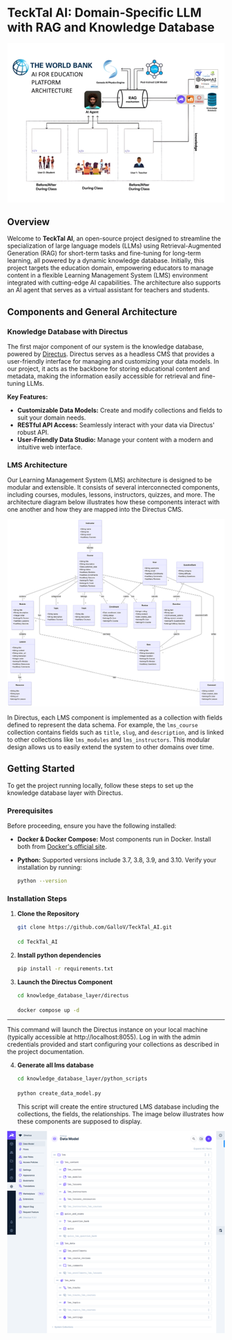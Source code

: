 # TeckTal AI: Domain-Specific LLM with RAG and Knowledge Database
![LMS architecture in directus](./assets/img/tecktalAi.jpeg)
## Overview

Welcome to **TeckTal AI**, an open-source project designed to streamline the specialization of large language models (LLMs) using Retrieval-Augmented Generation (RAG) for short-term tasks and fine-tuning for long-term learning, all powered by a dynamic knowledge database. 
Initially, this project targets the education domain, empowering educators to manage content in a flexible Learning Management System (LMS) environment integrated with cutting-edge AI capabilities. The architecture also supports an AI agent that serves as a virtual assistant for teachers and students.

## Components and General Architecture

### Knowledge Database with Directus

The first major component of our system is the knowledge database, powered by [Directus](https://directus.io/). Directus serves as a headless CMS that provides a user-friendly interface for managing and customizing your data models. In our project, it acts as the backbone for storing educational content and metadata, making the information easily accessible for retrieval and fine-tuning LLMs.

**Key Features:**
- **Customizable Data Models:** Create and modify collections and fields to suit your domain needs.
- **RESTful API Access:** Seamlessly interact with your data via Directus' robust API.
- **User-Friendly Data Studio:** Manage your content with a modern and intuitive web interface.

### LMS Architecture

Our Learning Management System (LMS) architecture is designed to be modular and extensible. It consists of several interconnected components, including courses, modules, lessons, instructors, quizzes, and more. The architecture diagram below illustrates how these components interact with one another and how they are mapped into the Directus CMS.



   ![LMS architecture in directus](./assets/img/lms_class_diagram1.png)



In Directus, each LMS component is implemented as a collection with fields defined to represent the data schema. For example, the `lms_course` collection contains fields such as `title`, `slug`, and `description`, and is linked to other collections like `lms_modules` and `lms_instructors`. This modular design allows us to easily extend the system to other domains over time.

## Getting Started

To get the project running locally, follow these steps to set up the knowledge database layer with Directus.

### Prerequisites

Before proceeding, ensure you have the following installed:
- **Docker & Docker Compose:** Most components run in Docker. Install both from [Docker's official site](https://www.docker.com/).
  
- **Python:** Supported versions include 3.7, 3.8, 3.9, and 3.10. Verify your installation by running:
  ```bash
  python --version
  ```

### Installation Steps

1. **Clone the Repository**
   ```bash
   git clone https://github.com/GalloV/TeckTal_AI.git
   
   cd TeckTal_AI
   ```
2. **Install python dependencies**
    ```bash
    pip install -r requirements.txt
    ```
3. **Launch the Directus Component**
   ```bash
   cd knowledge_database_layer/directus
   
   docker compose up -d
   ```
****
   This command will launch the Directus instance on your local machine (typically accessible at http://localhost:8055). Log in with the admin credentials provided and start configuring your collections as described in the project documentation.

4. **Generate all lms database**
   ```bash
   cd knowledge_database_layer/python_scripts
   
   python create_data_model.py
   ```

   This script will create the entire structured LMS database including the collections, the fields, the relationships.
   The image below illustrates how these components are supposed to display.
   


![LMS architecture in directus](./assets/img/data_model_directus.png)
